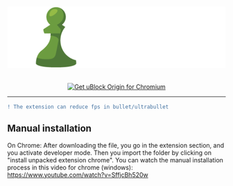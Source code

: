 <h1 align="center">

![Lichess enhancement logo_white](ressources/logo/lichess_chess_logo_white.png)

</h1>

<p align="center">
<!--<a href="#"><img src="https://user-images.githubusercontent.com/585534/107280546-7b9b2a00-6a26-11eb-8f9f-f95932f4bfec.png" alt="Get uBlock Origin for Firefox"></a>-->
<a href="https://chrome.google.com/webstore/detail/lichess-enhancement/ikmpcihcohdjammgkopfgohojdelmfoi"><img src="https://user-images.githubusercontent.com/585534/107280622-91a8ea80-6a26-11eb-8d07-77c548b28665.png" alt="Get uBlock Origin for Chromium"></a>
<!--<a href="#"><img src="https://user-images.githubusercontent.com/585534/107280673-a5ece780-6a26-11eb-9cc7-9fa9f9f81180.png" alt="Get uBlock Origin for Microsoft Edge"></a>
<a href="#"><img src="https://user-images.githubusercontent.com/585534/107280692-ac7b5f00-6a26-11eb-85c7-088926504452.png" alt="Get uBlock Origin for Opera"></a>-->
</p>

***

```diff
! The extension can reduce fps in bullet/ultrabullet
```

## Manual installation
On Chrome: After downloading the file, you go in the extension section, and you activate developer mode. Then you import the folder by clicking on "install unpacked extension chrome". You can watch the manual installation process in this video for chrome (windows): https://www.youtube.com/watch?v=SffjcBh520w <br/>
